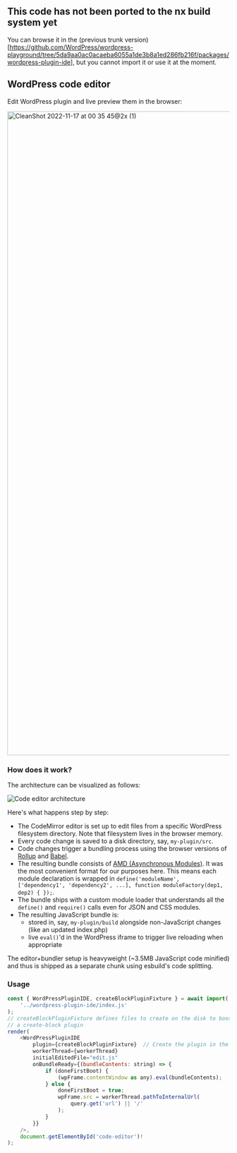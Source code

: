 ## This code has not been ported to the nx build system yet

You can browse it in the (previous trunk version)[https://github.com/WordPress/wordpress-playground/tree/5da9aa0ac0acaeba6055a1de3b8a1ed286fb216f/packages/wordpress-plugin-ide], but you
cannot import it or use it at the moment.

## WordPress code editor

Edit WordPress plugin and live preview them in the browser:

<img width="1460" alt="CleanShot 2022-11-17 at 00 35 45@2x (1)" src="https://user-images.githubusercontent.com/205419/202327600-0e44a227-43fa-466d-a0c5-08024e71beab.png">

### How does it work?

The architecture can be visualized as follows:

![Code editor architecture](https://user-images.githubusercontent.com/205419/203397653-504fd238-eb19-48d0-9b74-9c03404493ae.png)

Here's what happens step by step:

-   The CodeMirror editor is set up to edit files from a specific WordPress filesystem directory. Note that filesystem lives in the browser memory.
-   Every code change is saved to a disk directory, say, `my-plugin/src`.
-   Code changes trigger a bundling process using the browser versions of [Rollup](https://rollupjs.org/) and [Babel](https://babeljs.io/).
-   The resulting bundle consists of [AMD (Asynchronous Modules)](https://requirejs.org/docs/whyamd.html#amd). It was the most convenient format for our purposes here. This means each module declaration is wrapped in `define('moduleName', ['dependency1', 'dependency2', ...], function moduleFactory(dep1, dep2) { });`.
-   The bundle ships with a custom module loader that understands all the `define()` and `require()` calls even for JSON and CSS modules.
-   The resulting JavaScript bundle is:
    -   stored in, say, `my-plugin/build` alongside non-JavaScript changes (like an updated index.php)
    -   live `eval()`'d in the WordPress iframe to trigger live reloading when appropriate

The editor+bundler setup is heavyweight (~3.5MB JavaScript code minified) and thus is shipped as a separate chunk using esbuild's code splitting.

### Usage

```js
const { WordPressPluginIDE, createBlockPluginFixture } = await import(
	'../wordpress-plugin-ide/index.js'
);
// createBlockPluginFixture defines files to create on the disk to boostrap
// a create-block plugin
render(
	<WordPressPluginIDE
		plugin={createBlockPluginFixture}  // Create the plugin in the FileSystem and edit its files
		workerThread={workerThread}
		initialEditedFile="edit.js"
		onBundleReady={(bundleContents: string) => {
			if (doneFirstBoot) {
				(wpFrame.contentWindow as any).eval(bundleContents);
			} else {
				doneFirstBoot = true;
				wpFrame.src = workerThread.pathToInternalUrl(
					query.get('url') || '/'
				);
			}
		}}
	/>,
	document.getElementById('code-editor')!
);
```
